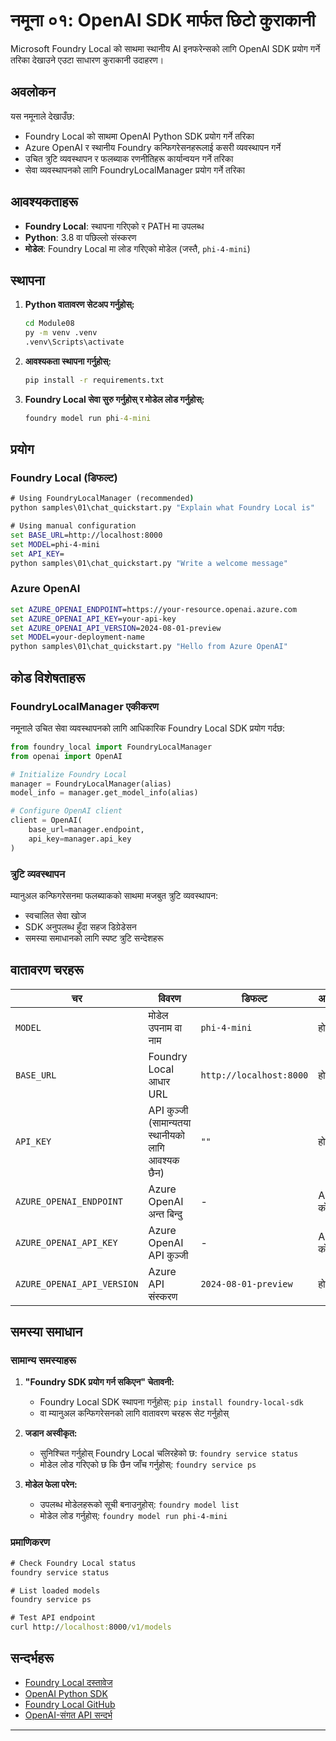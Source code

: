 <!--
CO_OP_TRANSLATOR_METADATA:
{
  "original_hash": "fb649a75048715165e76e20b366620a9",
  "translation_date": "2025-09-24T15:28:48+00:00",
  "source_file": "Module08/samples/01/README.md",
  "language_code": "ne"
}
-->
# नमूना ०१: OpenAI SDK मार्फत छिटो कुराकानी

Microsoft Foundry Local को साथमा स्थानीय AI इनफरेन्सको लागि OpenAI SDK प्रयोग गर्ने तरिका देखाउने एउटा साधारण कुराकानी उदाहरण।

## अवलोकन

यस नमूनाले देखाउँछ:
- Foundry Local को साथमा OpenAI Python SDK प्रयोग गर्ने तरिका
- Azure OpenAI र स्थानीय Foundry कन्फिगरेसनहरूलाई कसरी व्यवस्थापन गर्ने
- उचित त्रुटि व्यवस्थापन र फलब्याक रणनीतिहरू कार्यान्वयन गर्ने तरिका
- सेवा व्यवस्थापनको लागि FoundryLocalManager प्रयोग गर्ने तरिका

## आवश्यकताहरू

- **Foundry Local**: स्थापना गरिएको र PATH मा उपलब्ध
- **Python**: 3.8 वा पछिल्लो संस्करण
- **मोडेल**: Foundry Local मा लोड गरिएको मोडेल (जस्तै, `phi-4-mini`)

## स्थापना

1. **Python वातावरण सेटअप गर्नुहोस्:**
   ```cmd
   cd Module08
   py -m venv .venv
   .venv\Scripts\activate
   ```

2. **आवश्यकता स्थापना गर्नुहोस्:**
   ```cmd
   pip install -r requirements.txt
   ```

3. **Foundry Local सेवा सुरु गर्नुहोस् र मोडेल लोड गर्नुहोस्:**
   ```cmd
   foundry model run phi-4-mini
   ```


## प्रयोग

### Foundry Local (डिफल्ट)

```cmd
# Using FoundryLocalManager (recommended)
python samples\01\chat_quickstart.py "Explain what Foundry Local is"

# Using manual configuration
set BASE_URL=http://localhost:8000
set MODEL=phi-4-mini
set API_KEY=
python samples\01\chat_quickstart.py "Write a welcome message"
```

### Azure OpenAI

```cmd
set AZURE_OPENAI_ENDPOINT=https://your-resource.openai.azure.com
set AZURE_OPENAI_API_KEY=your-api-key
set AZURE_OPENAI_API_VERSION=2024-08-01-preview
set MODEL=your-deployment-name
python samples\01\chat_quickstart.py "Hello from Azure OpenAI"
```


## कोड विशेषताहरू

### FoundryLocalManager एकीकरण

नमूनाले उचित सेवा व्यवस्थापनको लागि आधिकारिक Foundry Local SDK प्रयोग गर्दछ:

```python
from foundry_local import FoundryLocalManager
from openai import OpenAI

# Initialize Foundry Local
manager = FoundryLocalManager(alias)
model_info = manager.get_model_info(alias)

# Configure OpenAI client
client = OpenAI(
    base_url=manager.endpoint,
    api_key=manager.api_key
)
```


### त्रुटि व्यवस्थापन

म्यानुअल कन्फिगरेसनमा फलब्याकको साथमा मजबुत त्रुटि व्यवस्थापन:
- स्वचालित सेवा खोज
- SDK अनुपलब्ध हुँदा सहज डिग्रेडेसन
- समस्या समाधानको लागि स्पष्ट त्रुटि सन्देशहरू

## वातावरण चरहरू

| चर | विवरण | डिफल्ट | आवश्यक |
|-----|--------|---------|---------|
| `MODEL` | मोडेल उपनाम वा नाम | `phi-4-mini` | होइन |
| `BASE_URL` | Foundry Local आधार URL | `http://localhost:8000` | होइन |
| `API_KEY` | API कुञ्जी (सामान्यतया स्थानीयको लागि आवश्यक छैन) | `""` | होइन |
| `AZURE_OPENAI_ENDPOINT` | Azure OpenAI अन्त बिन्दु | - | Azure को लागि |
| `AZURE_OPENAI_API_KEY` | Azure OpenAI API कुञ्जी | - | Azure को लागि |
| `AZURE_OPENAI_API_VERSION` | Azure API संस्करण | `2024-08-01-preview` | होइन |

## समस्या समाधान

### सामान्य समस्याहरू

1. **"Foundry SDK प्रयोग गर्न सकिएन" चेतावनी:**
   - Foundry Local SDK स्थापना गर्नुहोस्: `pip install foundry-local-sdk`
   - वा म्यानुअल कन्फिगरेसनको लागि वातावरण चरहरू सेट गर्नुहोस्

2. **जडान अस्वीकृत:**
   - सुनिश्चित गर्नुहोस् Foundry Local चलिरहेको छ: `foundry service status`
   - मोडेल लोड गरिएको छ कि छैन जाँच गर्नुहोस्: `foundry service ps`

3. **मोडेल फेला परेन:**
   - उपलब्ध मोडेलहरूको सूची बनाउनुहोस्: `foundry model list`
   - मोडेल लोड गर्नुहोस्: `foundry model run phi-4-mini`

### प्रमाणिकरण

```cmd
# Check Foundry Local status
foundry service status

# List loaded models
foundry service ps

# Test API endpoint
curl http://localhost:8000/v1/models
```


## सन्दर्भहरू

- [Foundry Local दस्तावेज](https://learn.microsoft.com/azure/ai-foundry/foundry-local/)
- [OpenAI Python SDK](https://github.com/openai/openai-python)
- [Foundry Local GitHub](https://github.com/microsoft/Foundry-Local)
- [OpenAI-संगत API सन्दर्भ](https://learn.microsoft.com/azure/ai-foundry/foundry-local/how-to/how-to-integrate-with-inference-sdks)

---

